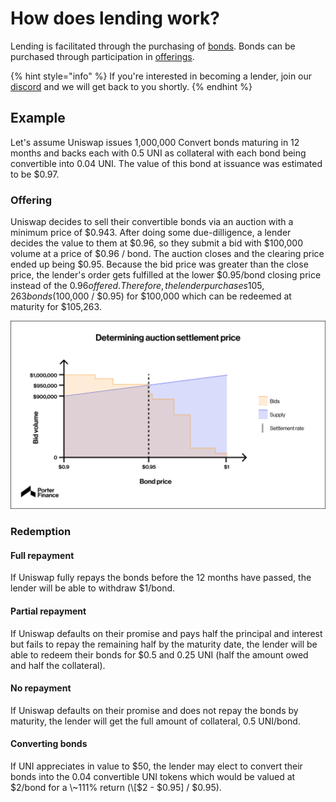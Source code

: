 # How does lending work?

Lending is facilitated through the purchasing of [bonds](../../protocol/bonds/). Bonds can be purchased through participation in [offerings](../../protocol/offerings/).

{% hint style="info" %}
If you're interested in becoming a lender, join our [discord](https://discord.com/invite/MSb5xKFdf6) and we will get back to you shortly.
{% endhint %}

## Example

Let's assume Uniswap issues 1,000,000 Convert bonds maturing in 12 months and backs each with 0.5 UNI as collateral with each bond being convertible into 0.04 UNI. The value of this bond at issuance was estimated to be $0.97.

### Offering

Uniswap decides to sell their convertible bonds via an auction with a minimum price of $0.943. After doing some due-dilligence, a lender decides the value to them at $0.96, so they submit a bid with $100,000 volume at a price of $0.96 / bond. The auction closes and the clearing price ended up being $0.95. Because the bid price was greater than the close price, the lender's order gets fulfilled at the lower $0.95/bond closing price instead of the $0.96 offered. Therefore, the lender purchases 105,263 bonds ($100,000 / $0.95) for $100,000 which can be redeemed at maturity for $105,263.

![](<../../.gitbook/assets/image (19).png>)

### Redemption

#### **Full repayment**

If Uniswap fully repays the bonds before the 12 months have passed, the lender will be able to withdraw $1/bond.

#### Partial repayment

If Uniswap defaults on their promise and pays half the principal and interest but fails to repay the remaining half by the maturity date, the lender will be able to redeem their bonds for $0.5 and 0.25 UNI (half the amount owed and half the collateral).

#### No repayment

If Uniswap defaults on their promise and does not repay the bonds by maturity, the lender will get the full amount of collateral, 0.5 UNI/bond.

#### Converting bonds

If UNI appreciates in value to $50, the lender may elect to convert their bonds into the 0.04 convertible UNI tokens which would be valued at $2/bond for a \~111% return (\[$2 - $0.95] / $0.95).
